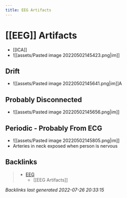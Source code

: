 ```yaml
---
title: EEG Artifacts
---
```


# [[EEG]] Artifacts
- [[ICA]]
- ![[assets/Pasted image 20220502145423.png|im]]

## Drift
- ![[assets/Pasted image 20220502145641.png|im]]A

## Probably Disconnected
- ![[assets/Pasted image 20220502145656.png|im]]

## Periodic - Probably From ECG
- ![[assets/Pasted image 20220502145805.png|im]]
- Arteries in neck exposed when person is nervous


































































































## Backlinks

> - [EEG](EEG.md)
>   - [[EEG Artifacts]]

_Backlinks last generated 2022-07-26 20:33:15_
